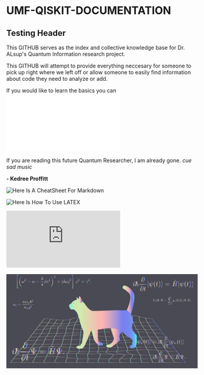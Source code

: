 # UMF-QISKIT-DOCUMENTATION

## Testing Header

This GITHUB serves as the index and collective knowledge base for Dr. ALsup's Quantum Information research project.

This GITHUB will attempt to provide everything neccesary for someone to pick up right where we left off or allow someone to easily find information about code they need to analyze or add.

If you would like to learn the basics you can ![Click Here!](Basics/CircuitBasics/CircuitBasics.md)

If you are reading this future Quantum Researcher, I am already gone. *cue sad music*

 **- __Kedree Proffitt__**
 
![Here Is A CheatSheet For Markdown](https://github.com/adam-p/markdown-here/wiki/Markdown-Cheatsheet)

![Here Is How To Use LATEX](<https://docs.github.com/en/get-started/writing-on-github/working-with-advanced-formatting/writing-mathematical-expressions>)

![Here Is A LaTeX CheatSheet](<https://people.cs.umass.edu/~freedman/resources/Freedman_LaTeXCheatSheet.pdf>)

![Test Photo](TESTSTUFF/SCHROCAT.jpg?raw=true "Schrodingers Test Cat")
